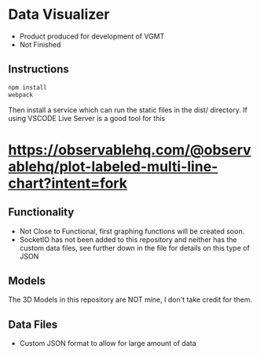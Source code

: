 # Data Visualizer
- Product produced for development of VGMT
- Not Finished

## Instructions
```bash
npm install
webpack
```
Then install a service which can run the static files in the dist/ directory. If using VSCODE Live Server is a good tool for this

# https://observablehq.com/@observablehq/plot-labeled-multi-line-chart?intent=fork
## Functionality
- Not Close to Functional, first graphing functions will be created soon.
- SocketIO has not been added to this repository and neither has the custom data files, see further down in the file for details on this type of JSON
## Models
The 3D Models in this repository are NOT mine, I don't take credit for them.
## Data Files
- Custom JSON format to allow for large amount of data
